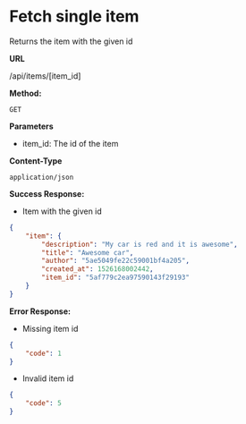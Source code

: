 # Fetch single item

Returns the item with the given id

**URL**

  /api/items/[item_id]

**Method:**
  
  `GET`
  
**Parameters**

- item_id: The id of the item

**Content-Type**

  `application/json`

**Success Response:**
  
- Item with the given id

```json
{
    "item": {
        "description": "My car is red and it is awesome",
        "title": "Awesome car",
        "author": "5ae5049fe22c59001bf4a205",
        "created_at": 1526168002442,
        "item_id": "5af779c2ea97590143f29193"
    }
}
```
 
**Error Response:**

- Missing item id

```json
{
    "code": 1
}
```

- Invalid item id

```json
{
    "code": 5
}
```
